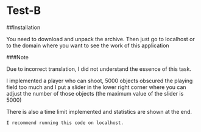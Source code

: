 # Test-B


##Installation

You need to download and unpack the archive.
Then just go to localhost or to the domain where you want to see the work of this application


###Note

Due to incorrect translation, I did not understand the essence of this task.

I implemented a player who can shoot, 5000 objects obscured the playing field too much and I put a slider in the lower right corner where you can adjust the number of those objects (the maximum value of the slider is 5000)

There is also a time limit implemented and statistics are shown at the end.

```I recommend running this code on localhost.```
